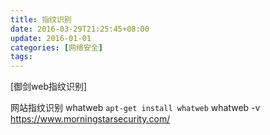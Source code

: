```yaml
---
title: 指纹识别
date: 2016-03-29T21:25:45+08:00
update: 2016-01-01
categories: [网络安全]
tags:
---
```

[御剑web指纹识别]


网站指纹识别 whatweb
`apt-get install whatweb`
whatweb -v https://www.morningstarsecurity.com/
